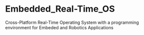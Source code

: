 Embedded_Real-Time_OS
=====================

Cross-Platform Real-Time Operating System with a programming environment for Embeded and Robotics Applications
